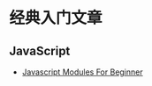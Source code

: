 # 经典入门文章

## JavaScript
- [Javascript Modules For Beginner](https://medium.freecodecamp.org/javascript-modules-a-beginner-s-guide-783f7d7a5fcc)